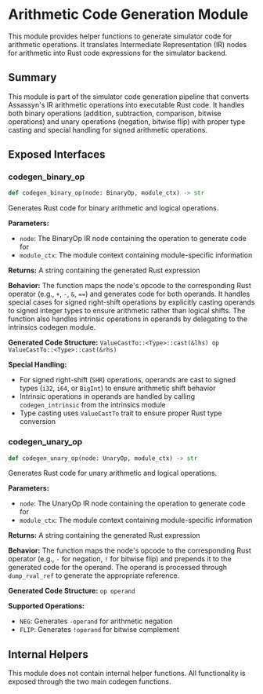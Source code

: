 # Arithmetic Code Generation Module

This module provides helper functions to generate simulator code for arithmetic operations. It translates Intermediate Representation (IR) nodes for arithmetic into Rust code expressions for the simulator backend.

## Summary

This module is part of the simulator code generation pipeline that converts Assassyn's IR arithmetic operations into executable Rust code. It handles both binary operations (addition, subtraction, comparison, bitwise operations) and unary operations (negation, bitwise flip) with proper type casting and special handling for signed arithmetic operations.

## Exposed Interfaces

### codegen_binary_op

```python
def codegen_binary_op(node: BinaryOp, module_ctx) -> str
```

Generates Rust code for binary arithmetic and logical operations.

**Parameters:**
- `node`: The BinaryOp IR node containing the operation to generate code for
- `module_ctx`: The module context containing module-specific information

**Returns:** A string containing the generated Rust expression

**Behavior:**
The function maps the node's opcode to the corresponding Rust operator (e.g., `+`, `-`, `&`, `==`) and generates code for both operands. It handles special cases for signed right-shift operations by explicitly casting operands to signed integer types to ensure arithmetic rather than logical shifts. The function also handles intrinsic operations in operands by delegating to the intrinsics codegen module.

**Generated Code Structure:** `ValueCastTo::<Type>::cast(&lhs) op ValueCastTo::<Type>::cast(&rhs)`

**Special Handling:**
- For signed right-shift (`SHR`) operations, operands are cast to signed types (`i32`, `i64`, or `BigInt`) to ensure arithmetic shift behavior
- Intrinsic operations in operands are handled by calling `codegen_intrinsic` from the intrinsics module
- Type casting uses `ValueCastTo` trait to ensure proper Rust type conversion

### codegen_unary_op

```python
def codegen_unary_op(node: UnaryOp, module_ctx) -> str
```

Generates Rust code for unary arithmetic and logical operations.

**Parameters:**
- `node`: The UnaryOp IR node containing the operation to generate code for
- `module_ctx`: The module context containing module-specific information

**Returns:** A string containing the generated Rust expression

**Behavior:**
The function maps the node's opcode to the corresponding Rust operator (e.g., `-` for negation, `!` for bitwise flip) and prepends it to the generated code for the operand. The operand is processed through `dump_rval_ref` to generate the appropriate reference.

**Generated Code Structure:** `op operand`

**Supported Operations:**
- `NEG`: Generates `-operand` for arithmetic negation
- `FLIP`: Generates `!operand` for bitwise complement

## Internal Helpers

This module does not contain internal helper functions. All functionality is exposed through the two main codegen functions.
